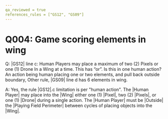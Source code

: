 ```yaml
---
qa_reviewed = true
references_rules = ["GS12", "GS09"]
---
```


# Q004: <GS12> Game scoring elements in wing

Q: |GS12| line c: Human Players may place a maximum of two (2) Pixels or one (1) Drone In a Wing at a time. This has “or”. Is this in one human action? An action being human placing one or two elements, and pull back outside boundary, 
Other rule, |GS09| line d has 6 elements in wing.

A: Yes, the rule |GS12|.c limitation is per "human action". The |Human Player| may place into the |Wing| either one (1) |Pixel|, two (2) |Pixels|, or one (1) |Drone| during a single action. The |Human Player| must be |Outside| the |Playing Field Perimeter| between cycles of placing objects into the |Wing|.
